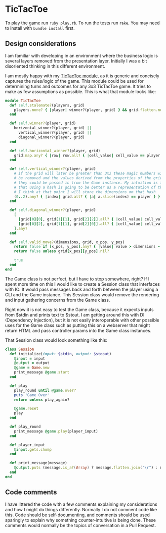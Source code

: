 # TicTacToe

To play the game run `ruby play.rb`.
To run the tests run `rake`. You may need to install with `bundle install` first.

## Design considerations

I am familiar with developing in an environment where the business logic is several layers removed from the presentation layer. Initially I was a bit disoriented thinking in this different environment.

I am mostly happy with my [TicTacToe module](./lib/tic_tac_toe.rb), as it is generic and concisely captures the rules/logic of the game. This module could be used for determining turns and outcomes for any 3x3 TicTacToe game. It tries to make as few assumptions as possible. This is what that module looks like:

```ruby
module TicTacToe
  def self.stalemate?(players, grid)
    players.none? { |player| winner?(player, grid) } && grid.flatten.none?(&:nil?)
  end

  def self.winner?(player, grid)
    horizontal_winner?(player, grid) ||
      vertical_winner?(player, grid) ||
      diagonal_winner?(player, grid)
  end

  def self.horizontal_winner?(player, grid)
    grid.map.any? { |row| row.all? { |cell_value| cell_value == player } }
  end

  def self.vertical_winner?(player, grid)
    # if the grid will later be greater than 3x3 these magic numbers will have to
    # be removed and the values derived from the properties of the grid, or else
    # they could be passed in from the Game instance. My intuition is telling me
    # that using a hash is going to be better as a representation of the board state.
    # I think at that point I will store the dimensions on that hash
    (0..2).any? { |index| grid.all? { |a| a.slice(index) == player } }
  end

  def self.diagonal_winner?(player, grid)
    [
      [grid[0][0], grid[1][1], grid[2][2]].all? { |cell_value| cell_value == player },
      [grid[0][2], grid[1][1], grid[2][0]].all? { |cell_value| cell_value == player }
    ].any?
  end

  def self.valid_move?(dimensions, grid, x_pos, y_pos)
    return false if [x_pos, y_pos].any? { |value| value > dimensions - 1 }
    return false unless grid[x_pos][y_pos].nil?

    true
  end
end
```

The Game class is not perfect, but I have to stop somewhere, right? If I spent more time on this I would like to create a Session class that interfaces with IO. It would pass messages back and forth between the player using a CLI and the Game instance. This Session class would remove the rendering and input gathering concerns from the Game class.

Right now it is not easy to test the Game class, because it expects inputs from $stdin and prints text to $stout. I am getting around this with DI (Dependency Injection), but it is not easily interoperable with other possible uses for the Game class such as putting this on a webserver that might return HTML and pass controller params into the Game class instances.

That Session class would look something  like this:

```ruby
class Session
  def initialize(input: $stdin, output: $stdout)
    @input = input
    @output = output
    @game = Game.new
    print_message @game.start
  end

  def play
    play_round until @game.over?
    puts 'Game Over'
    return unless play_again?

    @game.reset
    play
  end

  def play_round
    print_message @game.play(player_input)
  end

  def player_input
    @input.gets.chomp
  end

  def print_message(message)
    @output.puts (message.is_a?(Array) ? message.flatten.join("\r") : message).gsub(/^\s+/, '')
  end
end
```

## Code comments

I have littered the code with a few comments explaining my considerations and how I might do things differently. Normally I do not comment code like this. Code should be self-documenting, and comments should be used sparingly to explain why something counter-intuitive is being done. These comments would normally be the topics of conversation in a Pull Request.
